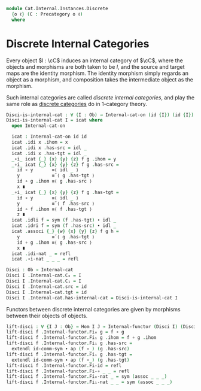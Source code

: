<!--
```agda
import Cat.Internal.Base

open import Cat.Prelude
import Cat.Reasoning
```
-->

```agda
module Cat.Internal.Instances.Discrete
  {o ℓ} (C : Precategory o ℓ)
  where
```

<!--
```agda
open Cat.Reasoning C
open Cat.Internal.Base C
open Internal-hom
```
-->

# Discrete Internal Categories

Every object $I : \cC$ induces an internal category of $\cC$, where the
objects and morphisms are both taken to be $I$, and the source and
target maps are the identity morphism. The identity morphism simply
regards an object as a morphism, and composition takes the intermediate
object as the morphism.

Such internal categories are called *discrete internal categories*, and
play the same role as [discrete categories] do in 1-category theory.

[discrete categories]: Cat.Instances.Discrete.html

```agda
Disci-is-internal-cat : ∀ (I : Ob) → Internal-cat-on (id {I}) (id {I})
Disci-is-internal-cat I = icat where
  open Internal-cat-on

  icat : Internal-cat-on id id
  icat .idi x .ihom = x
  icat .idi x .has-src = idl _
  icat .idi x .has-tgt = idl _
  _∘i_ icat {_} {x} {y} {z} f g .ihom = y
  _∘i_ icat {_} {x} {y} {z} f g .has-src =
    id ∘ y       ≡⟨ idl _ ⟩
    y            ≡˘⟨ g .has-tgt ⟩
    id ∘ g .ihom ≡⟨ g .has-src ⟩
    x ∎
  _∘i_ icat {_} {x} {y} {z} f g .has-tgt =
    id ∘ y       ≡⟨ idl _ ⟩
    y            ≡˘⟨ f .has-src ⟩
    id ∘ f .ihom ≡⟨ f .has-tgt ⟩
    z ∎
  icat .idli f = sym (f .has-tgt) ∙ idl _
  icat .idri f = sym (f .has-src) ∙ idl _
  icat .associ {_} {w} {x} {y} {z} f g h =
    y            ≡˘⟨ g .has-tgt ⟩
    id ∘ g .ihom ≡⟨ g .has-src ⟩
    x ∎
  icat .idi-nat _ = refl
  icat .∘i-nat _ _ _ = refl

Disci : Ob → Internal-cat
Disci I .Internal-cat.C₀ = I
Disci I .Internal-cat.C₁ = I
Disci I .Internal-cat.src = id
Disci I .Internal-cat.tgt = id
Disci I .Internal-cat.has-internal-cat = Disci-is-internal-cat I
```

Functors between discrete internal categories are given by morphisms
between their objects of objects.

```agda
lift-disci : ∀ {I J : Ob} → Hom I J → Internal-functor (Disci I) (Disci J)
lift-disci f .Internal-functor.Fi₀ g = f ∘ g
lift-disci f .Internal-functor.Fi₁ g .ihom = f ∘ g .ihom
lift-disci f .Internal-functor.Fi₁ g .has-src =
  extendl id-comm-sym ∙ ap (f ∘_) (g .has-src)
lift-disci f .Internal-functor.Fi₁ g .has-tgt =
  extendl id-comm-sym ∙ ap (f ∘_) (g .has-tgt)
lift-disci f .Internal-functor.Fi-id = refl
lift-disci f .Internal-functor.Fi-∘ _ _ = refl
lift-disci f .Internal-functor.Fi₀-nat _ = sym (assoc _ _ _)
lift-disci f .Internal-functor.Fi₁-nat _ _ = sym (assoc _ _ _)
```

